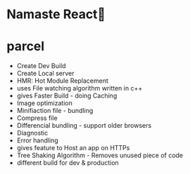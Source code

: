 # Namaste React🚀

# parcel
- Create Dev Build
- Create Local server
- HMR: Hot Module Replacement
- uses File watching algorithm written in c++
- gives Faster Build - doing Caching
- Image optimization
- Minifiaction file - bundling
- Compress file
- Differencial bundling - support older browsers
- Diagnostic
- Error handling
- gives feature to Host an app on HTTPs
- Tree Shaking Algorithm - Removes unused piece of code
- different build for dev & production 